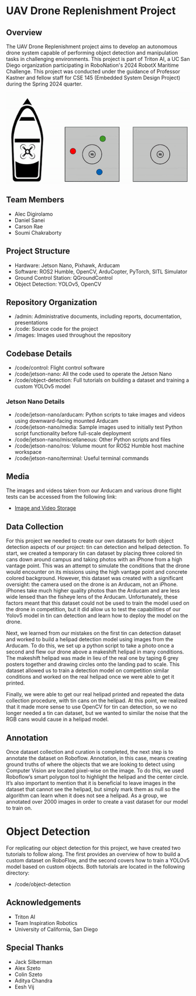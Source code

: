 # UAV Drone Replenishment Project

## Overview
The UAV Drone Replenishment project aims to develop an autonomous drone system capable of performing object detection and manipulation tasks in challenging environments. This project is part of Triton AI, a UC San Diego organization participating in RoboNation's 2024 RobotX Maritime Challenge. This project was conducted under the guidance of Professor Kastner and fellow staff for CSE 145 (Embedded System Design Project) during the Spring 2024 quarter.

<div align="center">
    <img src="images/unnamed.gif" alt="UAV Rep Task" />
</div>


## Team Members
- Alec Digirolamo
- Daniel Sanei
- Carson Rae
- Soumi Chakraborty

## Project Structure
- Hardware: Jetson Nano, Pixhawk, Arducam
- Software: ROS2 Humble, OpenCV, ArduCopter, PyTorch, SITL Simulator
- Ground Control Station: QGroundControl
- Object Detection: YOLOv5, OpenCV

## Repository Organization
- /admin: Administrative documents, including reports, documentation, presentations
- /code: Source code for the project
- /images: Images used throughout the repository

## Codebase Details
- /code/control: Flight control software
- /code/jetson-nano: All the code used to operate the Jetson Nano
- /code/object-detection: Full tutorials on building a dataset and training a custom YOLOv5 model

### Jetson Nano Details
- /code/jetson-nano/arducam: Python scripts to take images and videos using downward-facing mounted Arducam
- /code/jetson-nano/media: Sample images used to initially test Python script functionality before full-scale deployment
- /code/jetson-nano/miscellaneous: Other Python scripts and files
- /code/jetson-nano/ros: Volume mount for ROS2 Humble host machine workspace
- /code/jetson-nano/terminal: Useful terminal commands

## Media
The images and videos taken from our Arducam and various drone flight tests can be accessed from the following link:
- [Image and Video Storage](https://drive.google.com/drive/folders/1x5Ip4g3WwqQiWM1Pjkvi5ud1pZbha7pc?usp=sharing)

## Data Collection
For this project we needed to create our own datasets for both object detection aspects of our project: tin can detection and helipad detection. To start, we created a temporary tin can dataset by placing three colored tin cans down around campus and taking photos with an iPhone from a high vantage point. This was an attempt to simulate the conditions that the drone would encounter on its missions using the high vantage point and concrete colored background. However, this dataset was created with a significant oversight: the camera used on the drone is an Arducam, not an iPhone. iPhones take much higher quality photos than the Arducam and are less wide lensed than the fisheye lens of the Arducam. Unfortunately, these factors meant that this dataset could not be used to train the model used on the drone in competition, but it did allow us to test the capabilities of our Yolov5 model in tin can detection and learn how to deploy the model on the drone. 

Next, we learned from our mistakes on the first tin can detection dataset and worked to build a helipad detection model using images from the Arducam. To do this, we set up a python script to take a photo once a second and flew our drone above a makeshift helipad in many conditions. The makeshift helipad was made in lieu of the real one by taping 6 grey posters together and drawing circles onto the landing pad to scale. This dataset allowed us to train a detection model on competition similar conditions and worked on the real helipad once we were able to get it printed. 

Finally, we were able to get our real helipad printed and repeated the data collection procedure, with tin cans on the helipad. At this point, we realized that it made more sense to use OpenCV for tin can detection, so we no longer needed a tin can dataset, but we wanted to similar the noise that the RGB cans would cause in a helipad model. 

## Annotation 
Once dataset collection and curation is completed, the next step is to annotate the dataset on Roboflow. Annotation, in this case, means creating ground truths of where the objects that we are looking to detect using Computer Vision are located pixel-wise on the image. To do this, we used Roboflow’s smart polygon tool to highlight the helipad and the center circle. It’s also important to mention that it is beneficial to leave images in the dataset that cannot see the helipad, but simply mark them as null so the algorithm can learn when it does not see a helipad. As a group, we annotated over 2000 images in order to create a vast dataset for our model to train on. 

# Object Detection
For replicating our object detection for this project, we have created two tutorials to follow along. The first provides an overview of how to build a custom dataset on RoboFlow, and the second covers how to train a YOLOv5 model based on custom objects. Both tutorials are located in the following directory:
- /code/object-detection

## Acknowledgements
- Triton AI
- Team Inspiration Robotics
- University of California, San Diego

## Special Thanks
- Jack Silberman
- Alex Szeto
- Colin Szeto
- Aditya Chandra
- Eesh Vij
